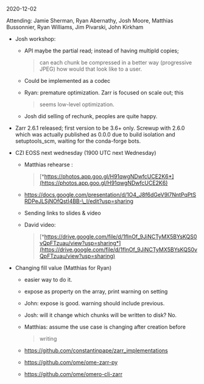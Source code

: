 <span id="anchor-32"></span>2020-12-02

Attending: Jamie Sherman, Ryan Abernathy, Josh Moore, Matthias
Bussonnier, Ryan Williams, Jim Pivarski, John Kirkham

-   Josh workshop:

    -   API maybe the partial read; instead of having multipld copies;
        > can each chunk be compressed in a better way (progressive
        > JPEG) how would that look like to a user.

    -   Could be implemented as a codec

    -   Ryan: premature optimization. Zarr is focused on scale out; this
        > seems low-level optimization.

    -   Josh did selling of rechunk, peoples are quite happy.

<!-- -->

-   Zarr 2.6.1 released; first version to be 3.6+ only. Screwup with
    2.6.0 which was actually published as 0.0.0 due to build isolation
    and setuptools_scm, waiting for the conda-forge bots.

-   CZI EOSS next wednesday (1900 UTC next Wednesday)

    -   Matthias rehearse :
        > [*https://photos.app.goo.gl/H91qwgNDwfcUCE2K6*](https://photos.app.goo.gl/H91qwgNDwfcUCE2K6)

    -   https://docs.google.com/presentation/d/1O4_J8f6dGeV9I7NntPqPtSRDPeJLSjNOfQstI4BB-\_I/edit?usp=sharing

    -   Sending links to slides & video

    -   David video:
        > [*https://drive.google.com/file/d/1fInOf_9JiNCTyMX5BYsKQS0vQpFTzuau/view?usp=sharing*](https://drive.google.com/file/d/1fInOf_9JiNCTyMX5BYsKQS0vQpFTzuau/view?usp=sharing)

-   Changing fill value (Matthias for Ryan)

    -   easier way to do it.

    -   expose as property on the array, print warning on setting

    -   John: expose is good. warning should include previous.

    -   Josh: will it change which chunks will be written to disk? No.

    -   Matthias: assume the use case is changing after creation before
        > writing

    -   https://github.com/constantinpape/zarr_implementations

    -   https://github.com/ome/ome-zarr-py

    -   https://github.com/ome/omero-cli-zarr

<span id="anchor-33"></span>

